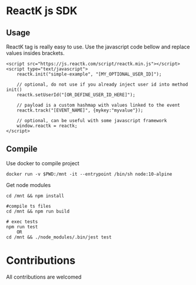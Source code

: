 # ReactK js SDK

## Usage

ReactK tag is really easy to use.
Use the javascript code bellow and replace values insides brackets.

```
<script src="https://js.reactk.com/script/reactk.min.js"></script>
<script type="text/javascript">
    reactk.init("simple-example", "[MY_OPTIONAL_USER_ID]");

    // optional, do not use if you already inject user id into method init()
    reactk.setUserId("[OR_DEFINE_USER_ID_HERE]");

    // payload is a custom hashmap with values linked to the event
    reactk.track("[EVENT_NAME]", {mykey:"myvalue"});

    // optional, can be useful with some javascript framework
    window.reactk = reactk;
</script>
```

## Compile

Use docker to compile project

````
docker run -v $PWD:/mnt -it --entrypoint /bin/sh node:10-alpine
````

Get node modules

```
cd /mnt && npm install
```


```
#compile ts files
cd /mnt && npm run build

# exec tests
npm run test 
    OR
cd /mnt && ./node_modules/.bin/jest test

```

# Contributions

All contributions are welcomed
